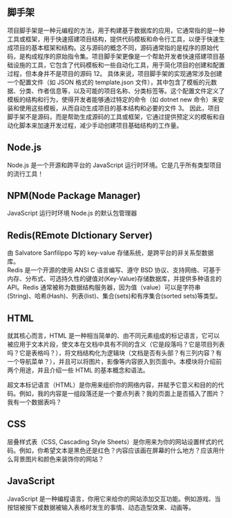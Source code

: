 ## 脚手架

项目脚手架是一种元编程的方法，用于构建基于数据库的应用，它通常指的是一种工具或框架，用于快速搭建项目结构，提供代码模板和命令行工具，以便于快速生成项目的基本框架和结构。这与源码的概念不同，源码通常指的是程序的原始代码，是构成程序的原始指令集。项目脚手架更像是一个帮助开发者快速搭建项目基础设施的工具，它包含了代码模板和一些自动化工具，用于简化项目的创建和配置过程，但本身并不是项目的源码 ‌12。
具体来说，项目脚手架的实现通常涉及创建一个配置文件（如 JSON 格式的 template.json 文件），其中包含了模板的元数据、分类、作者信息等，以及可能的项目名称、分类标签等。这个配置文件定义了模板的结构和行为，使得开发者能够通过特定的命令（如 dotnet new 命令）来安装和使用这些模板，从而自动生成项目的基本结构和必要的文件 ‌3。
因此，项目脚手架不是源码，而是帮助生成源码的工具或框架，它通过提供预定义的模板和自动化脚本来加速开发过程，减少手动创建项目基础结构的工作量。

## Node.js

Node.js 是一个开源和跨平台的 JavaScript 运行时环境。它是几乎所有类型项目的流行工具！

## NPM(Node Package Manager)

JavaScript 运行时环境 Node.js 的默认包管理器

## Redis(REmote DIctionary Server)

由 Salvatore Sanfilippo 写的 key-value 存储系统，是跨平台的非关系型数据库。  
Redis 是一个开源的使用 ANSI C 语言编写、遵守 BSD 协议、支持网络、可基于内存、分布式、可选持久性的键值对(Key-Value)存储数据库，并提供多种语言的 API。Redis 通常被称为数据结构服务器，因为值（value）可以是字符串(String)、哈希(Hash)、列表(list)、集合(sets)和有序集合(sorted sets)等类型。

## HTML

就其核心而言，HTML 是一种相当简单的、由不同元素组成的标记语言，它可以被应用于文本片段，使文本在文档中具有不同的含义（它是段落吗？它是项目列表吗？它是表格吗？），将文档结构化为逻辑块（文档是否有头部？有三列内容？有一个导航菜单？），并且可以将图片，影像等内容嵌入到页面中。本模块将介绍前两个用途，并且介绍一些 HTML 的基本概念和语法。

超文本标记语言（HTML）是你用来组织你的网络内容，并赋予它意义和目的的代码。例如，我的内容是一组段落还是一个要点列表？我的页面上是否插入了图片？我有一个数据表吗？

## CSS

层叠样式表（CSS, Cascading Style Sheets）是你用来为你的网站设置样式的代码。例如，你希望文本是黑色还是红色？内容应该画在屏幕的什么地方？应该用什么背景图片和颜色来装饰你的网站？

## JavaScript

JavaScript 是一种编程语言，你用它来给你的网站添加交互功能。例如游戏、当按钮被按下或数据被输入表格时发生的事情、动态造型效果、动画等。
